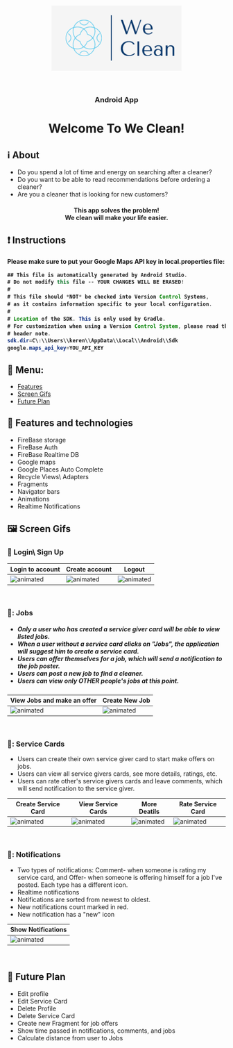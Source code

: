 <p align="center"><img src="app/src/main/res/drawable/ic_logo.png" height="150" width="300"></p>
<br/>
<h3 align="center">Android App</h3>
<h1 align="center">Welcome To We Clean!</h1>


## :information_source: About 
- Do you spend a lot of time and energy on searching after a cleaner?
- Do you want to be able to read recommendations before ordering a cleaner? 
- Are you a cleaner that is looking for new customers?
<h4 align="center">This app solves the problem!</br>
We clean will make your life easier. 
</h4> 

## :exclamation: Instructions 
<h4>Please make sure to put your Google Maps API key in local.properties file:
 </br>
 
```Java
## This file is automatically generated by Android Studio.
# Do not modify this file -- YOUR CHANGES WILL BE ERASED!
#
# This file should *NOT* be checked into Version Control Systems,
# as it contains information specific to your local configuration.
#
# Location of the SDK. This is only used by Gradle.
# For customization when using a Version Control System, please read the
# header note.
sdk.dir=C\:\\Users\\keren\\AppData\\Local\\Android\\Sdk
google.maps_api_key=YOU_API_KEY
```
  
</h4> 
  
## :link: Menu:

- [Features](https://github.com/kerenrachev/WeClean_Android/blob/master/README.md#framed_picture-features-and-technologies)</br>
- [Screen Gifs](https://github.com/kerenrachev/WeClean_Android/blob/master/README.md#iphone-screen-gifs)</br>
- [Future Plan](https://github.com/kerenrachev/WeClean_Android/blob/master/README.md#pencil-future-plan)</br>


## :space_invader: Features and technologies
- FireBase storage
- FireBase Auth
- FireBase Realtime DB
- Google maps
- Google Places Auto Complete
- Recycle Views\ Adapters
- Fragments
- Navigator bars
- Animations
- Realtime Notifications

## :framed_picture: Screen Gifs

### :iphone: Login\ Sign Up
|Login to account|Create account|Logout|
|--|--|--|
|<img src="https://media.giphy.com/media/NwaYMQdhULhU7BCc2A/giphy.gif" alt="animated"/>|<img src="https://media.giphy.com/media/tCIQSofpyNMwA5swNf/giphy.gif" alt="animated"/>|<img src="https://media.giphy.com/media/4B0tR1Skn7JHW1Ir4W/giphy.gif" alt="animated"/>|

</br>

### 👔: Jobs
<h5>

 - Only a user who has created a service giver card will be able to view listed jobs.
 - When a user without a service card clicks on "Jobs", the application will suggest him to create a service card.
 - Users can offer themselves for a job, which will send a notification to the job poster.
 - Users can post a new job to find a cleaner.
 - Users can view only OTHER people's jobs at this point.</h5>

|View Jobs and make an offer|Create New Job|
|--|--|
|<img src="https://media.giphy.com/media/JS7mhYEFoRnbB7jWAZ/giphy.gif" alt="animated"/>|<img src="https://media.giphy.com/media/ON3Blh5pjz37Fv3K63/giphy.gif" alt="animated"/>|

</br>

### 📇: Service Cards

 - Users can create their own service giver card to start make offers on jobs.
 - Users can view all service givers cards, see more details, ratings, etc.
 - Users can rate other's service givers cards and leave comments, which will send notification to the service giver.</h5>

|Create Service Card|View Service Cards|More Deatils|Rate Service Card|
|--|--|--|--|
|<img src="https://media.giphy.com/media/XVPoUNEsqmtDgX7ebV/giphy.gif" alt="animated"/>|<img src="https://media.giphy.com/media/3KttrfQb9tfbuqnIdg/giphy.gif" alt="animated"/>|<img src="https://media.giphy.com/media/69xbRl38qMYWRkKJEZ/giphy.gif" alt="animated"/>|<img src="https://media.giphy.com/media/ddaFKn22Z7c2BhSSRc/giphy.gif" alt="animated"/>|

</br>

### 🔔: Notifications

 - Two types of notifications: Comment- when someone is rating my service card, and Offer- when someone is offering himself for a job I've posted. Each type has a different icon.
 - Realtime notifications
 - Notifications are sorted from newest to oldest.
 - New notifications count marked in red.
 - New notification has a "new" icon</h5>

|Show Notifications|
|--|
|<img src="https://media.giphy.com/media/2aupQURcCNADCKN9zw/giphy.gif" alt="animated"/>|

</br>



## :pencil: Future Plan 
- Edit profile
- Edit Service Card
- Delete Profile
- Delete Service Card
- Create new Fragment for job offers
- Show time passed in notifications, comments, and jobs
- Calculate distance from user to Jobs



